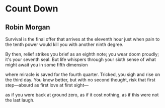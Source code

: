 # Count Down
## Robin Morgan
Survival is the final offer
that arrives at the eleventh hour
just when pain to the tenth power
would kill you with another ninth degree.

By then, relief strikes you brief as an eighth note;
you wear doom proudly; it's your seventh seal.
But life whispers through your sixth sense
of what might await you in some fifth dimension

where miracle is saved for the fourth quarter.
Tricked, you sigh and rise on the third day.
You know better, but with no second thought,
risk that first step—absurd as first love at first sight—

as if you were back at ground zero, as if it cost
nothing, as if this were not the last laugh.